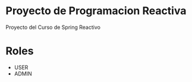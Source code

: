 # Proyecto de Programacion Reactiva
Proyecto del Curso de Spring Reactivo
# Roles
  - USER
  - ADMIN
